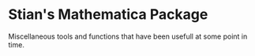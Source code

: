 # Stian's Mathematica Package

Miscellaneous tools and functions that have been usefull at some point in time.
